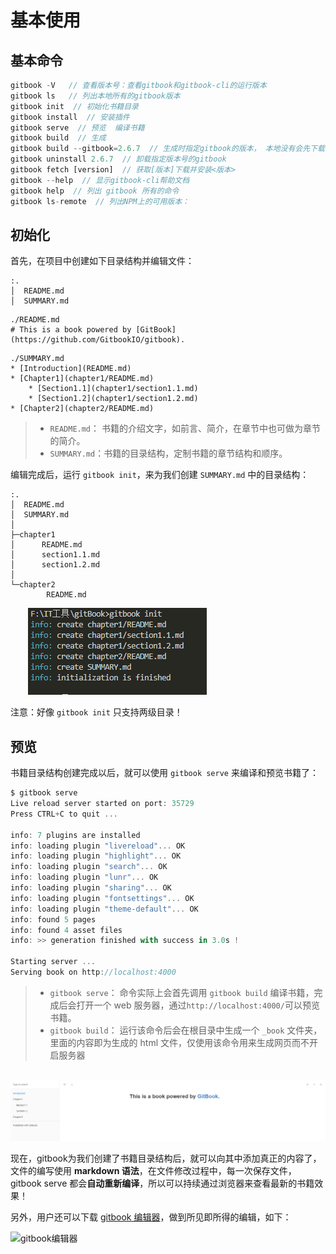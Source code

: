 <!--
 * @Author: xulei
 * @Date: 2020-07-26 15:44:58
 * @LastEditors: xulei
 * @LastEditTime: 2020-07-26 16:01:04
 * @FilePath: \gitBook\basicUse\basicUse.md
--> 

# 基本使用

## 基本命令
```js
gitbook -V   // 查看版本号：查看gitbook和gitbook-cli的运行版本
gitbook ls   // 列出本地所有的gitbook版本
gitbook init  // 初始化书籍目录
gitbook install  // 安装插件
gitbook serve  // 预览  编译书籍
gitbook build  // 生成
gitbook build --gitbook=2.6.7  // 生成时指定gitbook的版本， 本地没有会先下载
gitbook uninstall 2.6.7  // 卸载指定版本号的gitbook
gitbook fetch [version]  // 获取[版本]下载并安装<版本>
gitbook --help  // 显示gitbook-cli帮助文档
gitbook help  // 列出 gitbook 所有的命令
gitbook ls-remote  // 列出NPM上的可用版本：
```

## 初始化
首先，在项目中创建如下目录结构并编辑文件：
```
:.
│  README.md
│  SUMMARY.md
```
```
./README.md
# This is a book powered by [GitBook](https://github.com/GitbookIO/gitbook).
```
```
./SUMMARY.md
* [Introduction](README.md)
* [Chapter1](chapter1/README.md)
    * [Section1.1](chapter1/section1.1.md)
    * [Section1.2](chapter1/section1.2.md)
* [Chapter2](chapter2/README.md)
```
> * `README.md`： 书籍的介绍文字，如前言、简介，在章节中也可做为章节的简介。
> * `SUMMARY.md`：书籍的目录结构，定制书籍的章节结构和顺序。

编辑完成后，运行 `gitbook init`，来为我们创建 `SUMMARY.md` 中的目录结构：
```
:.
│  README.md
│  SUMMARY.md
│
├─chapter1
│      README.md
│      section1.1.md
│      section1.2.md
│
└─chapter2
        README.md
```
&emsp;&emsp;![gitbookInit](/imgs/gitbookInit.png)

注意：好像 `gitbook init` 只支持两级目录！

## 预览
书籍目录结构创建完成以后，就可以使用 `gitbook serve` 来编译和预览书籍了：
```js
$ gitbook serve
Live reload server started on port: 35729
Press CTRL+C to quit ...

info: 7 plugins are installed
info: loading plugin "livereload"... OK
info: loading plugin "highlight"... OK
info: loading plugin "search"... OK
info: loading plugin "lunr"... OK
info: loading plugin "sharing"... OK
info: loading plugin "fontsettings"... OK
info: loading plugin "theme-default"... OK
info: found 5 pages
info: found 4 asset files
info: >> generation finished with success in 3.0s !

Starting server ...
Serving book on http://localhost:4000
```

> * `gitbook serve`： 命令实际上会首先调用 `gitbook build` 编译书籍，完成后会打开一个 web 服务器，通过`http://localhost:4000/`可以预览书籍。
> * `gitbook build`： 运行该命令后会在根目录中生成一个 `_book` 文件夹， 里面的内容即为生成的 html 文件，仅使用该命令用来生成网页而不开启服务器

&emsp;&emsp;![gitbookServe](/imgs/gitbookServe.png)


现在，gitbook为我们创建了书籍目录结构后，就可以向其中添加真正的内容了，文件的编写使用 **markdown 语法**，在文件修改过程中，每一次保存文件，gitbook serve 都会**自动重新编译**，所以可以持续通过浏览器来查看最新的书籍效果！

另外，用户还可以下载 [gitbook 编辑器](https://github.com/GitbookIO/editor)，做到所见即所得的编辑，如下：

![gitbook编辑器](http://www.chengweiyang.cn/gitbook/assets/basic-usage/gitbook-editor.png)


